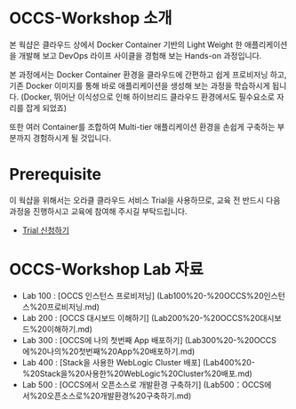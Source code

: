# OCCS-Workshop 소개
본 웍샵은 클라우드 상에서 Docker Container 기반의 Light Weight 한 애플리케이션을 개발해 보고 DevOps 라이프 사이클을 경험해 보는 Hands-on 과정입니다.

본 과정에서는 Docker Container 환경을 클라우드에 간편하고 쉽게 프로비저닝 하고, 기존 Docker 이미지를 통해 바로 애플리케이션을 생성해 보는 과정을 학습하시게 됩니다.
(Docker, 뛰어난 이식성으로 인해 하이브리드 클라우드 환경에서도 필수요소로 자리를 잡게 되었죠)

또한 여러 Container를 조합하여 Multi-tier 애플리케이션 환경을 손쉽게 구축하는 부분까지 경험하시게 될 것입니다.


# Prerequisite

이 웍샵을 위해서는 오라클 클라우드 서비스 Trial을 사용하므로, 교육 전 반드시 다음 과정을 진행하시고 교육에 참여해 주시길 부탁드립니다.

* [Trial 신청하기](https://github.com/OracleCloudKr/JCS-Workshop/blob/master/Prerequisite/00_OracleCloud_Trial%20신청.md)

# OCCS-Workshop Lab 자료

* Lab 100 : [OCCS 인스턴스 프로비저닝] (Lab100%20-%20OCCS%20인스턴스%20프로비저닝.md)
* Lab 200 : [OCCS 대시보드 이해하기] (Lab200%20-%20OCCS%20대시보드%20이해하기.md)
* Lab 300 : [OCCS에 나의 첫번째 App 배포하기] (Lab300%20-%20OCCS에%20나의%20첫번째%20App%20배포하기.md)
* Lab 400 : [Stack을 사용한 WebLogic Cluster 배포] (Lab400%20-%20Stack을%20사용한%20WebLogic%20Cluster%20배포.md)
* Lab 500 : [OCCS에서 오픈소스로 개발환경 구축하기] (Lab500：OCCS에서%20오픈소스로%20개발환경%20구축하기.md)
